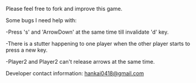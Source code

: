 Please feel free to fork and improve this game. 


Some bugs I need help with:

-Press 's' and 'ArrowDown' at the same time till invalidate 'd' key.

-There is a stutter happening to one player when the other player starts to press a new key.

-Player2 and Player2 can't release arrows at the same time.


Developer contact information:
hankai0418@gmail.com








<!-- Game idea: 
-Two-player archery dueling game
-Player can can maneuver and release arrows by using keyboard
-Simple version & difficult version

Todo:

(Simple version)
-set character and npc
-set bow and arrow
-release arrow

(Difficult version)
-arrow hit feedback
-make it two-players
-allow player mobility 

(Others)
-add background image and music
-add sound effect
-add buttons & menu, etc

Rules:
(Simple version)
-Players moving up and down and shooting the target objects. The one who get more points within specific time wins.
(Dificult version)
-Players shoot arrows to each other, the one who defeats the opponent wins.

Assets:
-2 characters
-2 bows
-2 arrows
-1 standing block
-backgournd images and music
-other objects
-riding animals & machines -->